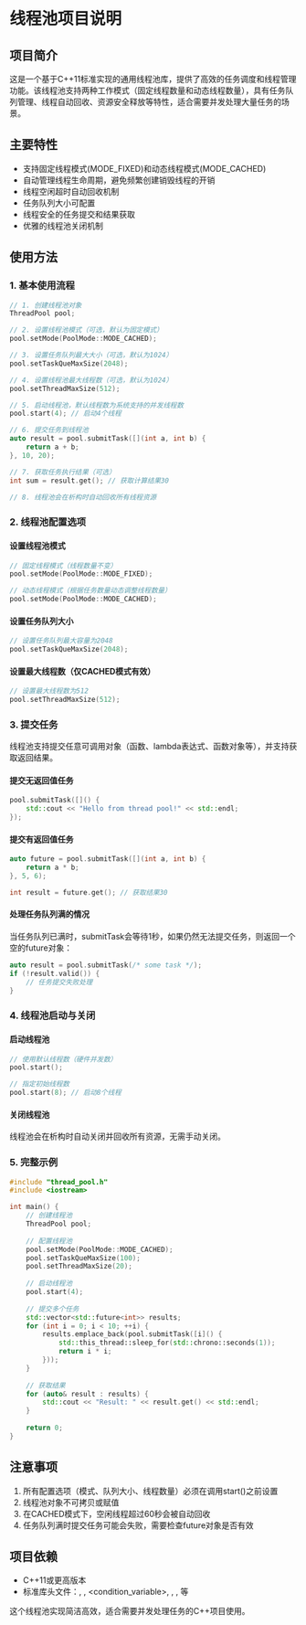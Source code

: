 # 线程池项目说明

## 项目简介

这是一个基于C++11标准实现的通用线程池库，提供了高效的任务调度和线程管理功能。该线程池支持两种工作模式（固定线程数量和动态线程数量），具有任务队列管理、线程自动回收、资源安全释放等特性，适合需要并发处理大量任务的场景。

## 主要特性

- 支持固定线程模式(MODE_FIXED)和动态线程模式(MODE_CACHED)
- 自动管理线程生命周期，避免频繁创建销毁线程的开销
- 线程空闲超时自动回收机制
- 任务队列大小可配置
- 线程安全的任务提交和结果获取
- 优雅的线程池关闭机制

## 使用方法

### 1. 基本使用流程

```cpp
// 1. 创建线程池对象
ThreadPool pool;

// 2. 设置线程池模式（可选，默认为固定模式）
pool.setMode(PoolMode::MODE_CACHED);

// 3. 设置任务队列最大大小（可选，默认为1024）
pool.setTaskQueMaxSize(2048);

// 4. 设置线程池最大线程数（可选，默认为1024）
pool.setThreadMaxSize(512);

// 5. 启动线程池，默认线程数为系统支持的并发线程数
pool.start(4); // 启动4个线程

// 6. 提交任务到线程池
auto result = pool.submitTask([](int a, int b) {
    return a + b;
}, 10, 20);

// 7. 获取任务执行结果（可选）
int sum = result.get(); // 获取计算结果30

// 8. 线程池会在析构时自动回收所有线程资源
```

### 2. 线程池配置选项

#### 设置线程池模式

```cpp
// 固定线程模式（线程数量不变）
pool.setMode(PoolMode::MODE_FIXED);

// 动态线程模式（根据任务数量动态调整线程数量）
pool.setMode(PoolMode::MODE_CACHED);
```

#### 设置任务队列大小

```cpp
// 设置任务队列最大容量为2048
pool.setTaskQueMaxSize(2048);
```

#### 设置最大线程数（仅CACHED模式有效）

```cpp
// 设置最大线程数为512
pool.setThreadMaxSize(512);
```

### 3. 提交任务

线程池支持提交任意可调用对象（函数、lambda表达式、函数对象等），并支持获取返回结果。

#### 提交无返回值任务

```cpp
pool.submitTask([]() {
    std::cout << "Hello from thread pool!" << std::endl;
});
```

#### 提交有返回值任务

```cpp
auto future = pool.submitTask([](int a, int b) {
    return a * b;
}, 5, 6);

int result = future.get(); // 获取结果30
```

#### 处理任务队列满的情况

当任务队列已满时，submitTask会等待1秒，如果仍然无法提交任务，则返回一个空的future对象：

```cpp
auto result = pool.submitTask(/* some task */);
if (!result.valid()) {
    // 任务提交失败处理
}
```

### 4. 线程池启动与关闭

#### 启动线程池

```cpp
// 使用默认线程数（硬件并发数）
pool.start();

// 指定初始线程数
pool.start(8); // 启动8个线程
```

#### 关闭线程池

线程池会在析构时自动关闭并回收所有资源，无需手动关闭。

### 5. 完整示例

```cpp
#include "thread_pool.h"
#include <iostream>

int main() {
    // 创建线程池
    ThreadPool pool;
    
    // 配置线程池
    pool.setMode(PoolMode::MODE_CACHED);
    pool.setTaskQueMaxSize(100);
    pool.setThreadMaxSize(20);
    
    // 启动线程池
    pool.start(4);
    
    // 提交多个任务
    std::vector<std::future<int>> results;
    for (int i = 0; i < 10; ++i) {
        results.emplace_back(pool.submitTask([i]() {
            std::this_thread::sleep_for(std::chrono::seconds(1));
            return i * i;
        }));
    }
    
    // 获取结果
    for (auto& result : results) {
        std::cout << "Result: " << result.get() << std::endl;
    }
    
    return 0;
}
```

## 注意事项

1. 所有配置选项（模式、队列大小、线程数量）必须在调用start()之前设置
2. 线程池对象不可拷贝或赋值
3. 在CACHED模式下，空闲线程超过60秒会被自动回收
4. 任务队列满时提交任务可能会失败，需要检查future对象是否有效

## 项目依赖

- C++11或更高版本
- 标准库头文件：<thread>, <mutex>, <condition_variable>, <future>, <atomic>, <functional>等

这个线程池实现简洁高效，适合需要并发处理任务的C++项目使用。
